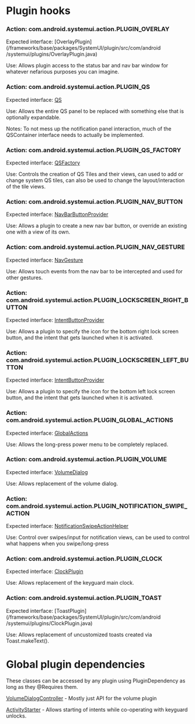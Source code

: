 # Plugin hooks
### Action: com.android.systemui.action.PLUGIN_OVERLAY
Expected interface: [OverlayPlugin](/frameworks/base/packages/SystemUI/plugin/src/com/android
/systemui/plugins/OverlayPlugin.java)

Use: Allows plugin access to the status bar and nav bar window for whatever nefarious purposes you can imagine.

### Action: com.android.systemui.action.PLUGIN_QS
Expected interface: [QS](/frameworks/base/packages/SystemUI/plugin/src/com/android/systemui/plugins/qs/QS.java)

Use: Allows the entire QS panel to be replaced with something else that is optionally expandable.

Notes: To not mess up the notification panel interaction, much of the QSContainer interface needs to actually be implemented.

### Action: com.android.systemui.action.PLUGIN_QS_FACTORY
Expected interface: [QSFactory](/frameworks/base/packages/SystemUI/plugin/src/com/android/systemui/plugins/qs/QSFactory.java)

Use: Controls the creation of QS Tiles and their views, can used to add or change system QS tiles, can also be used to change the layout/interaction of the tile views.

### Action: com.android.systemui.action.PLUGIN_NAV_BUTTON
Expected interface: [NavBarButtonProvider](/frameworks/base/packages/SystemUI/plugin/src/com/android/systemui/plugins/statusbar/phone/NavBarButtonProvider.java)

Use: Allows a plugin to create a new nav bar button, or override an existing one with a view of its own.

### Action: com.android.systemui.action.PLUGIN_NAV_GESTURE
Expected interface: [NavGesture](/frameworks/base/packages/SystemUI/plugin/src/com/android/systemui/plugins/statusbar/phone/NavGesture.java)

Use: Allows touch events from the nav bar to be intercepted and used for other gestures.

### Action: com.android.systemui.action.PLUGIN_LOCKSCREEN_RIGHT_BUTTON
Expected interface: [IntentButtonProvider](/frameworks/base/packages/SystemUI/plugin/src/com/android/systemui/plugins/IntentButtonProvider.java)

Use: Allows a plugin to specify the icon for the bottom right lock screen button, and the intent that gets launched when it is activated.

### Action: com.android.systemui.action.PLUGIN_LOCKSCREEN_LEFT_BUTTON
Expected interface: [IntentButtonProvider](/packages/SystemUI/plugin/src/com/android/systemui/plugins/IntentButtonProvider.java)

Use: Allows a plugin to specify the icon for the bottom left lock screen button, and the intent that gets launched when it is activated.

### Action: com.android.systemui.action.PLUGIN_GLOBAL_ACTIONS
Expected interface: [GlobalActions](/frameworks/base/packages/SystemUI/plugin/src/com/android/systemui/plugins/GlobalActions.java)

Use: Allows the long-press power menu to be completely replaced.

### Action: com.android.systemui.action.PLUGIN_VOLUME
Expected interface: [VolumeDialog](/frameworks/base/packages/SystemUI/plugin/src/com/android/systemui/plugins/VolumeDialog.java)

Use: Allows replacement of the volume dialog.

### Action: com.android.systemui.action.PLUGIN_NOTIFICATION_SWIPE_ACTION
Expected interface: [NotificationSwipeActionHelper](/frameworks/base/packages/SystemUI/plugin/src/com/android/systemui/plugins/statusbar/NotificationSwipeActionHelper.java)

Use: Control over swipes/input for notification views, can be used to control what happens when you swipe/long-press

### Action: com.android.systemui.action.PLUGIN_CLOCK
Expected interface: [ClockPlugin](/frameworks/base/packages/SystemUI/plugin/src/com/android/systemui/plugins/ClockPlugin.java)

Use: Allows replacement of the keyguard main clock.

### Action: com.android.systemui.action.PLUGIN_TOAST
Expected interface: [ToastPlugin](/frameworks/base/packages/SystemUI/plugin/src/com/android
/systemui/plugins/ClockPlugin.java)

Use: Allows replacement of uncustomized toasts created via Toast.makeText().

# Global plugin dependencies
These classes can be accessed by any plugin using PluginDependency as long as they @Requires them.

[VolumeDialogController](/frameworks/base/packages/SystemUI/plugin/src/com/android/systemui/plugins/VolumeDialogController.java) - Mostly just API for the volume plugin

[ActivityStarter](/frameworks/base/packages/SystemUI/plugin/src/com/android/systemui/plugins/ActivityStarter.java) - Allows starting of intents while co-operating with keyguard unlocks.
